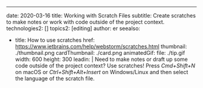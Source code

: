 ---
date: 2020-03-16
title: Working with Scratch Files
subtitle: Create scratches to make notes or work with code outside of the project context.
technologies2: []
topics2: [editing]
author: er
seealso:
- title: How to use scratches
  href: https://www.jetbrains.com/help/webstorm/scratches.html
thumbnail: ./thumbnail.png
cardThumbnail: ./card.png
animatedGif:
  file: ./tip.gif
  width: 600
  height: 300
leadin: |
  Need to make notes or draft up some code outside of the project context? Use scratches! Press 
  *Cmd+Shift+N* on macOS or *Ctrl+Shift+Alt+Insert* on Windows/Linux and then 
  select the language of the scratch file. 
